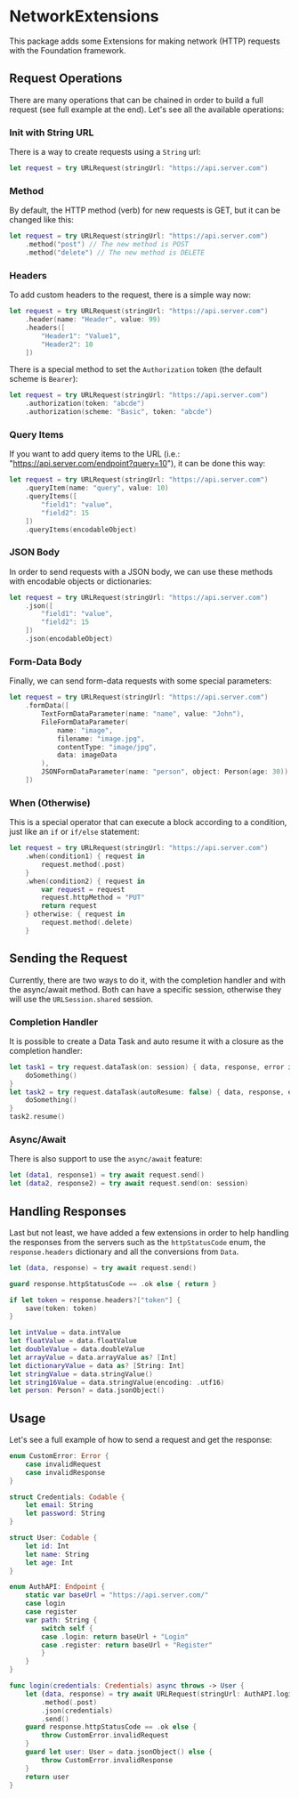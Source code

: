 # NetworkExtensions

This package adds some Extensions for making network (HTTP) requests with the Foundation framework.

## Request Operations

There are many operations that can be chained in order to build a full request (see full example at the end). Let's see all the available operations:

### Init with String URL

There is a way to create requests using a `String` url:

```swift
let request = try URLRequest(stringUrl: "https://api.server.com")
```

### Method

By default, the HTTP method (verb) for new requests is GET, but it can be changed like this:

```swift
let request = try URLRequest(stringUrl: "https://api.server.com")
	.method("post") // The new method is POST
	.method("delete") // The new method is DELETE
```

### Headers

To add custom headers to the request, there is a simple way now:

```swift
let request = try URLRequest(stringUrl: "https://api.server.com")
	.header(name: "Header", value: 99)
	.headers([
		"Header1": "Value1",
		"Header2": 10
	])
```

There is a special method to set the `Authorization` token (the default scheme is `Bearer`):

```swift
let request = try URLRequest(stringUrl: "https://api.server.com")
	.authorization(token: "abcde")
	.authorization(scheme: "Basic", token: "abcde")
```

### Query Items

If you want to add query items to the URL (i.e.: "https://api.server.com/endpoint?query=10"), it can be done this way:


```swift
let request = try URLRequest(stringUrl: "https://api.server.com")
	.queryItem(name: "query", value: 10)
	.queryItems([
		"field1": "value",
		"field2": 15
	])
	.queryItems(encodableObject)
```

### JSON Body

In order to send requests with a JSON body, we can use these methods with encodable objects or dictionaries:

```swift
let request = try URLRequest(stringUrl: "https://api.server.com")
	.json([
		"field1": "value",
		"field2": 15
	])
	.json(encodableObject)
```

### Form-Data Body

Finally, we can send form-data requests with some special parameters:

```swift
let request = try URLRequest(stringUrl: "https://api.server.com")
	.formData([
		TextFormDataParameter(name: "name", value: "John"),
		FileFormDataParameter(
			name: "image",
			filename: "image.jpg",
			contentType: "image/jpg",
			data: imageData
		),
		JSONFormDataParameter(name: "person", object: Person(age: 30))
	])
```

### When (Otherwise)

This is a special operator that can execute a block according to a condition, just like an `if` or `if/else` statement:

```swift
let request = try URLRequest(stringUrl: "https://api.server.com")
	.when(condition1) { request in
		request.method(.post)
	}
	.when(condition2) { request in
		var request = request
		request.httpMethod = "PUT"
		return request
	} otherwise: { request in
		request.method(.delete)
	}
```

## Sending the Request

Currently, there are two ways to do it, with the completion handler and with the async/await method. Both can have a specific session, otherwise they will use the `URLSession.shared` session.

### Completion Handler

It is possible to create a Data Task and auto resume it with a closure as the completion handler:

```swift
let task1 = try request.dataTask(on: session) { data, response, error in
	doSomething()
}
let task2 = try request.dataTask(autoResume: false) { data, response, error in
	doSomething()
}
task2.resume()
```

### Async/Await

There is also support to use the `async/await` feature:

```swift
let (data1, response1) = try await request.send()
let (data2, response2) = try await request.send(on: session)
```

## Handling Responses

Last but not least, we have added a few extensions in order to help handling the responses from the servers such as the `httpStatusCode` enum, the `response.headers` dictionary and all the conversions from `Data`.

```swift
let (data, response) = try await request.send()

guard response.httpStatusCode == .ok else { return }

if let token = response.headers?["token"] {
	save(token: token)
}

let intValue = data.intValue
let floatValue = data.floatValue
let doubleValue = data.doubleValue
let arrayValue = data.arrayValue as? [Int]
let dictionaryValue = data as? [String: Int]
let stringValue = data.stringValue()
let string16Value = data.stringValue(encoding: .utf16)
let person: Person? = data.jsonObject()
```

## Usage

Let's see a full example of how to send a request and get the response:

```swift
enum CustomError: Error {
	case invalidRequest
	case invalidResponse
}

struct Credentials: Codable {
	let email: String
	let password: String
}

struct User: Codable {
	let id: Int
	let name: String
	let age: Int
}

enum AuthAPI: Endpoint {
	static var baseUrl = "https://api.server.com/"
	case login
	case register
	var path: String {
		switch self {
		case .login: return baseUrl + "Login"
		case .register: return baseUrl + "Register"
		}
	}
}

func login(credentials: Credentials) async throws -> User {
	let (data, response) = try await URLRequest(stringUrl: AuthAPI.login.path)
		.method(.post)
		.json(credentials)
		.send()
	guard response.httpStatusCode == .ok else {
		throw CustomError.invalidRequest
	}
	guard let user: User = data.jsonObject() else {
		throw CustomError.invalidResponse
	}
	return user
}
```
